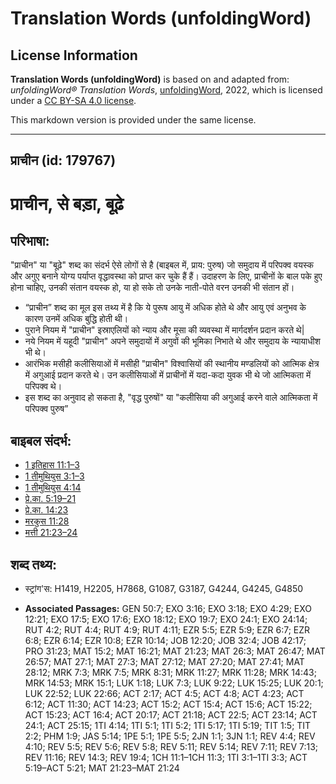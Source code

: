 # Translation Words (unfoldingWord)

## License Information

**Translation Words (unfoldingWord)** is based on and adapted from: _unfoldingWord® Translation Words_, [unfoldingWord](https://unfoldingword.org/utw), 2022, which is licensed under a [CC BY-SA 4.0 license](https://creativecommons.org/licenses/by-sa/4.0/legalcode.en).

This markdown version is provided under the same license.



--------------------------------

## प्राचीन (id: 179767)

प्राचीन, से बड़ा, बूढ़े
======================

परिभाषा:
--------

"प्राचीन" या "बूढ़े" शब्द का संदर्भ ऐसे लोगों से है (बाइबल में, प्राय: पुरुष) जो समुदाय में परिपक्व वयस्क और अगुए बनाने योग्य पर्याप्त वृद्धावस्था को प्राप्त कर चुके हैं हैं। उदाहरण के लिए, प्राचीनों के बाल पके हुए होना चाहिए, उनकी संतान वयस्क हो, या हो सके तो उनके नाती\-पोते वरन उनकी भी संतान हों।

* “प्राचीन” शब्द का मूल इस तथ्य में है कि ये पुरूष आयु में अधिक होते थे और आयु एवं अनुभव के कारण उनमें अधिक बुद्धि होती थी।
* पुराने नियम में "प्राचीन" इस्राएलियों को न्याय और मूसा की व्यवस्था में मार्गदर्शन प्रदान करते थे\|
* नये नियम में यहूदी "प्राचीन" अपने समुदायों में अगुवों की भूमिका निभाते थे और समुदाय के न्यायाधीश भी थे।
* आरंभिक मसीही कलीसियाओं में मसीही "प्राचीन" विश्वासियों की स्थानीय मण्डलियों को आत्मिक क्षेत्र में अगुआई प्रदान करते थे। उन कलीसियाओं में प्राचीनों में यदा\-कदा युवक भी थे जो आत्मिकता में परिपक्व थे।
* इस शब्द का अनुवाद हो सकता है, "वृद्ध पुरुषों" या "कलीसिया की अगुआई करने वाले आत्मिकता में परिपक्व पुरुष”

बाइबल संदर्भ:
-------------

* [1 इतिहास 11:1–3](https://ref.ly/1Chr0:0)
* [1 तीमुथियुस 3:1–3](https://ref.ly/1Tim0:0)
* [1 तीमुथियुस 4:14](https://ref.ly/1Tim0:0)
* [प्रे.का. 5:19–21](https://ref.ly/Acts5:19-Acts5:21)
* [प्रे.का. 14:23](https://ref.ly/Acts14:23)
* [मरकुस 11:28](https://ref.ly/Mark11:28)
* [मत्ती 21:23–24](https://ref.ly/Matt21:23-Matt21:24)

शब्द तथ्य:
----------

* स्ट्रांग'स: H1419, H2205, H7868, G1087, G3187, G4244, G4245, G4850

* **Associated Passages:** GEN 50:7; EXO 3:16; EXO 3:18; EXO 4:29; EXO 12:21; EXO 17:5; EXO 17:6; EXO 18:12; EXO 19:7; EXO 24:1; EXO 24:14; RUT 4:2; RUT 4:4; RUT 4:9; RUT 4:11; EZR 5:5; EZR 5:9; EZR 6:7; EZR 6:8; EZR 6:14; EZR 10:8; EZR 10:14; JOB 12:20; JOB 32:4; JOB 42:17; PRO 31:23; MAT 15:2; MAT 16:21; MAT 21:23; MAT 26:3; MAT 26:47; MAT 26:57; MAT 27:1; MAT 27:3; MAT 27:12; MAT 27:20; MAT 27:41; MAT 28:12; MRK 7:3; MRK 7:5; MRK 8:31; MRK 11:27; MRK 11:28; MRK 14:43; MRK 14:53; MRK 15:1; LUK 1:18; LUK 7:3; LUK 9:22; LUK 15:25; LUK 20:1; LUK 22:52; LUK 22:66; ACT 2:17; ACT 4:5; ACT 4:8; ACT 4:23; ACT 6:12; ACT 11:30; ACT 14:23; ACT 15:2; ACT 15:4; ACT 15:6; ACT 15:22; ACT 15:23; ACT 16:4; ACT 20:17; ACT 21:18; ACT 22:5; ACT 23:14; ACT 24:1; ACT 25:15; 1TI 4:14; 1TI 5:1; 1TI 5:2; 1TI 5:17; 1TI 5:19; TIT 1:5; TIT 2:2; PHM 1:9; JAS 5:14; 1PE 5:1; 1PE 5:5; 2JN 1:1; 3JN 1:1; REV 4:4; REV 4:10; REV 5:5; REV 5:6; REV 5:8; REV 5:11; REV 5:14; REV 7:11; REV 7:13; REV 11:16; REV 14:3; REV 19:4; 1CH 11:1–1CH 11:3; 1TI 3:1–1TI 3:3; ACT 5:19–ACT 5:21; MAT 21:23–MAT 21:24

